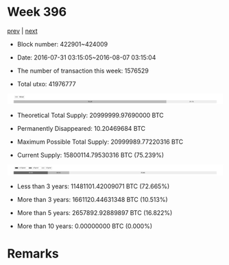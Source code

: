 # Week 396

[prev](week0395.md) | [next](week0397.md)

- Block number: 422901~424009

- Date: 2016-07-31 03:15:05~2016-08-07 03:15:04

- The number of transaction this week: 1576529

- Total utxo: 41976777

![](../images/mined_week0396.png)

- Theoretical Total Supply: 20999999.97690000 BTC

- Permanently Disappeared: 10.20469684 BTC

- Maximum Possible Total Supply: 20999989.77220316 BTC

- Current Supply: 15800114.79530316 BTC (75.239%)

![](../images/year_week0396.png)


- Less than 3 years: 11481101.42009071 BTC (72.665%)

- More than 3 years: 1661120.44631348 BTC (10.513%)

- More than 5 years: 2657892.92889897 BTC (16.822%)

- More than 10 years: 0.00000000 BTC (0.000%)

# Remarks

